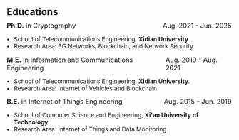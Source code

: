 <h1 id="educations"></h1>

<h2 style="margin: 60px 0px 10px;">Educations</h2>

<div style="display: flex; justify-content: space-between; width: 100%; font-size: 1.05em;">
  <span><strong>Ph.D.</strong> in Cryptography</span>
  <span>Aug. 2021 - Jun. 2025</span>
</div>
<ul style="font-size: 0.95em; margin-top 2px; padding-left: 16px;">
  <li>School of Telecommunications Engineering, <strong>Xidian University</strong>.</li>
  <!-- <li>Advisor: Prof. Wenping Ma</li> -->
  <li>Research Area: 6G Networks, Blockchain, and Network Security</li>
</ul>

<div style="display: flex; justify-content: space-between; width: 100%; font-size: 1.05em;">
  <span><strong>M.E.</strong> in Information and Communications Engineering</span>
  <span>Aug. 2019 - Aug. 2021</span>
</div>
<ul style="font-size: 0.95em; margin-top 2px; padding-left: 16px;">
  <li>School of Telecommunications Engineering, <strong>Xidian University</strong>.</li>
  <!-- <li>Advisor: Prof. Ping Zeng</li> -->
  <li>Research Area: Internet of Vehicles and Blockchain</li>
</ul>

<div style="display: flex; justify-content: space-between; width: 100%; font-size: 1.05em;">
  <span><strong>B.E.</strong> in Internet of Things Engineering</span>
  <span>Aug. 2015 - Jun. 2019</span>
</div>
<ul style="font-size: 0.95em; margin-top 2px; padding-left: 16px;">
  <li>School of Computer Science and Engineering, <strong>Xi'an University of Technology</strong>.</li>
  <!-- <li>Advisor: Assoc. Prof. Kan Wang</li> -->
  <li>Research Area: Internet of Things and Data Monitoring</li>
</ul>